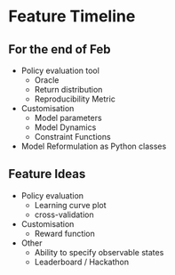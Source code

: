 # Feature Timeline

## For the end of Feb
 - Policy evaluation tool
     - Oracle
     - Return distribution
     - Reproducibility Metric
 - Customisation
    - Model parameters
    - Model Dynamics
    - Constraint Functions
  - Model Reformulation as Python classes

## Feature Ideas
  - Policy evaluation
    - Learning curve plot
    - cross-validation
  - Customisation
    - Reward function
  - Other
    - Ability to specify observable states
    - Leaderboard / Hackathon
